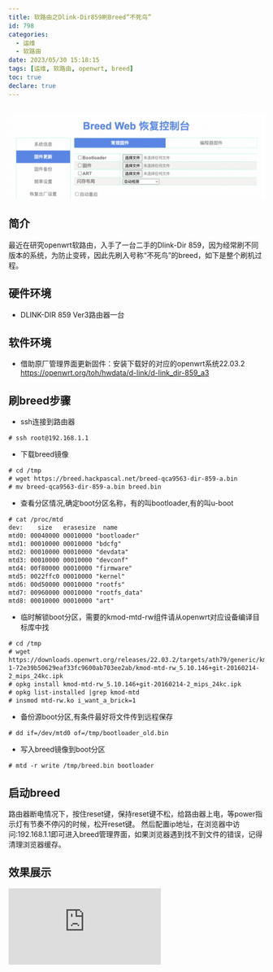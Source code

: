 ```yaml
---
title: 软路由之Dlink-Dir859刷Breed“不死鸟”
id: 798
categories:
  - 运维
  - 软路由  
date: 2023/05/30 15:18:15        
tags: [运维, 软路由, openwrt, breed]
toc: true
declare: true
---
```


​	![img](/img/xjy/p98000.png)

## 简介

最近在研究openwrt软路由，入手了一台二手的Dlink-Dir 859，因为经常刷不同版本的系统，为防止变砖，因此先刷入号称“不死鸟”的breed，如下是整个刷机过程。<!--more-->

## 硬件环境
+ DLINK-DIR 859 Ver3路由器一台

## 	软件环境
+ 借助原厂管理界面更新固件：安装下载好的对应的openwrt系统22.03.2
https://openwrt.org/toh/hwdata/d-link/d-link_dir-859_a3

## 刷breed步骤
+ ssh连接到路由器
``` shell
# ssh root@192.168.1.1
```
+ 下载breed镜像
``` shell
# cd /tmp
# wget https://breed.hackpascal.net/breed-qca9563-dir-859-a.bin
# mv breed-qca9563-dir-859-a.bin breed.bin
```
+ 查看分区情况,确定boot分区名称，有的叫bootloader,有的叫u-boot
``` shell
# cat /proc/mtd
dev:    size   erasesize  name
mtd0: 00040000 00010000 "bootloader"
mtd1: 00010000 00010000 "bdcfg"
mtd2: 00010000 00010000 "devdata"
mtd3: 00010000 00010000 "devconf"
mtd4: 00f80000 00010000 "firmware"
mtd5: 0022ffc0 00010000 "kernel"
mtd6: 00d50000 00010000 "rootfs"
mtd7: 00960000 00010000 "rootfs_data"
mtd8: 00010000 00010000 "art"
```
+ 临时解锁boot分区，需要的kmod-mtd-rw组件请从openwrt对应设备编译目标库中找
``` shell
# cd /tmp
# wget https://downloads.openwrt.org/releases/22.03.2/targets/ath79/generic/kmods/5.10.146-1-72e39b50629eaf33fc9600ab703ee2ab/kmod-mtd-rw_5.10.146+git-20160214-2_mips_24kc.ipk
# opkg install kmod-mtd-rw_5.10.146+git-20160214-2_mips_24kc.ipk
# opkg list-installed |grep kmod-mtd
# insmod mtd-rw.ko i_want_a_brick=1
```
+ 备份源boot分区,有条件最好将文件传到远程保存
``` shell
# dd if=/dev/mtd0 of=/tmp/bootloader_old.bin
```
+ 写入breed镜像到boot分区
``` shell
# mtd -r write /tmp/breed.bin bootloader
```

## 启动breed
路由器断电情况下，按住reset键，保持reset键不松，给路由器上电，等power指示灯有节奏不停闪的时候，松开reset键。
然后配置ip地址，在浏览器中访问:192.168.1.1即可进入breed管理界面，如果浏览器遇到找不到文件的错误，记得清理浏览器缓存。

## 效果展示
![](https://doc.xiajunyi.com/server/index.php?s=/api/attachment/visitFile&sign=f1a2fc8ed056820ca31477e13d61b9f5)
